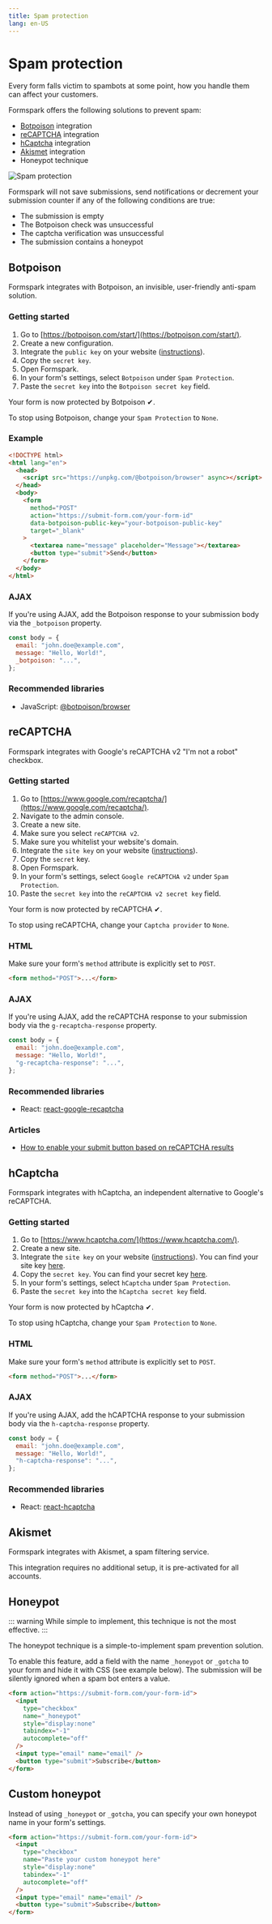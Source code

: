 ```yaml
---
title: Spam protection
lang: en-US
---
```


# Spam protection

Every form falls victim to spambots at some point, how you handle them can affect your customers.

Formspark offers the following solutions to prevent spam:

- [Botpoison](https://botpoison.com/) integration
- [reCAPTCHA](https://www.google.com/recaptcha/about/) integration
- [hCaptcha](https://www.hcaptcha.com/) integration
- [Akismet](https://akismet.com/) integration
- Honeypot technique

![Spam protection](../.vuepress/public/spam-protection.png)

Formspark will not save submissions, send notifications or decrement your submission counter if any of the following
conditions are true:

- The submission is empty
- The Botpoison check was unsuccessful
- The captcha verification was unsuccessful
- The submission contains a honeypot

## Botpoison

Formspark integrates with Botpoison, an invisible, user-friendly anti-spam solution.

### Getting started

1. Go to [https://botpoison.com/start/](https://botpoison.com/start/).
2. Create a new configuration.
3. Integrate the `public key` on your
   website ([instructions](https://botpoison.com/documentation/getting-started/html/)).
4. Copy the `secret key`.
5. Open Formspark.
6. In your form's settings, select `Botpoison` under `Spam Protection`.
7. Paste the `secret key` into the `Botpoison secret key` field.

Your form is now protected by Botpoison ✔.

To stop using Botpoison, change your `Spam Protection` to `None`.

### Example

```html
<!DOCTYPE html>
<html lang="en">
  <head>
    <script src="https://unpkg.com/@botpoison/browser" async></script>
  </head>
  <body>
    <form
      method="POST"
      action="https://submit-form.com/your-form-id"
      data-botpoison-public-key="your-botpoison-public-key"
      target="_blank"
    >
      <textarea name="message" placeholder="Message"></textarea>
      <button type="submit">Send</button>
    </form>
  </body>
</html>
```

### AJAX

If you're using AJAX, add the Botpoison response to your submission body via the `_botpoison` property.

```javascript
const body = {
  email: "john.doe@example.com",
  message: "Hello, World!",
  _botpoison: "...",
};
```

### Recommended libraries

- JavaScript: [@botpoison/browser](https://www.npmjs.com/package/@botpoison/browser)

## reCAPTCHA

Formspark integrates with Google's reCAPTCHA v2 "I'm not a robot" checkbox.

### Getting started

1. Go to [https://www.google.com/recaptcha/](https://www.google.com/recaptcha/).
2. Navigate to the admin console.
3. Create a new site.
4. Make sure you select `reCAPTCHA v2`.
5. Make sure you whitelist your website's domain.
6. Integrate the `site key` on your website ([instructions](https://developers.google.com/recaptcha/docs/display)).
7. Copy the `secret` key.
8. Open Formspark.
9. In your form's settings, select `Google reCAPTCHA v2` under `Spam Protection`.
10. Paste the `secret key` into the `reCAPTCHA v2 secret key` field.

Your form is now protected by reCAPTCHA ✔.

To stop using reCAPTCHA, change your `Captcha provider` to `None`.

### HTML

Make sure your form's `method` attribute is explicitly set to `POST`.

```html
<form method="POST">...</form>
```

### AJAX

If you're using AJAX, add the reCAPTCHA response to your submission body via the `g-recaptcha-response` property.

```javascript
const body = {
  email: "john.doe@example.com",
  message: "Hello, World!",
  "g-recaptcha-response": "...",
};
```

### Recommended libraries

- React: [react-google-recaptcha](https://github.com/dozoisch/react-google-recaptcha)

### Articles

- [How to enable your submit button based on reCAPTCHA results](https://technotrampoline.com/articles/how-to-enable-your-submit-button-based-on-recaptcha-results/)

## hCaptcha

Formspark integrates with hCaptcha, an independent alternative to Google's reCAPTCHA.

### Getting started

1. Go to [https://www.hcaptcha.com/](https://www.hcaptcha.com/).
2. Create a new site.
3. Integrate the `site key` on your
   website ([instructions](https://docs.hcaptcha.com/#add-the-hcaptcha-widget-to-your-webpage)). You can find your site
   key [here](https://dashboard.hcaptcha.com/sites).
4. Copy the `secret key`. You can find your secret key [here](https://dashboard.hcaptcha.com/settings).
5. In your form's settings, select `hCaptcha` under `Spam Protection`.
6. Paste the `secret key` into the `hCaptcha secret key` field.

Your form is now protected by hCaptcha ✔.

To stop using hCaptcha, change your `Spam Protection` to `None`.

### HTML

Make sure your form's `method` attribute is explicitly set to `POST`.

```html
<form method="POST">...</form>
```

### AJAX

If you're using AJAX, add the hCAPTCHA response to your submission body via the `h-captcha-response` property.

```javascript
const body = {
  email: "john.doe@example.com",
  message: "Hello, World!",
  "h-captcha-response": "...",
};
```

### Recommended libraries

- React: [react-hcaptcha](https://github.com/hCaptcha/react-hcaptcha)

## Akismet

Formspark integrates with Akismet, a spam filtering service.

This integration requires no additional setup, it is pre-activated for all accounts.

## Honeypot

::: warning
While simple to implement, this technique is not the most effective.
:::

The honeypot technique is a simple-to-implement spam prevention solution.

To enable this feature, add a field with the name `_honeypot` or `_gotcha` to your form and hide it with CSS (see
example below). The submission will be silently ignored when a spam bot enters a value.

```html
<form action="https://submit-form.com/your-form-id">
  <input
    type="checkbox"
    name="_honeypot"
    style="display:none"
    tabindex="-1"
    autocomplete="off"
  />
  <input type="email" name="email" />
  <button type="submit">Subscribe</button>
</form>
```

## Custom honeypot

Instead of using `_honeypot` or `_gotcha`, you can specify your own honeypot name in your form's settings.

```html
<form action="https://submit-form.com/your-form-id">
  <input
    type="checkbox"
    name="Paste your custom honeypot here"
    style="display:none"
    tabindex="-1"
    autocomplete="off"
  />
  <input type="email" name="email" />
  <button type="submit">Subscribe</button>
</form>
```
